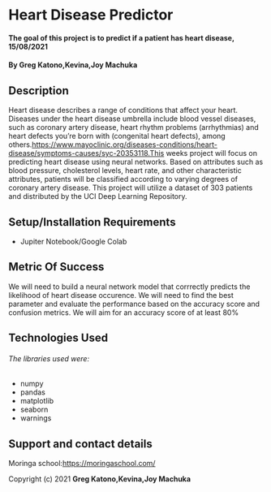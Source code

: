 # Heart Disease Predictor
#### The goal of this project is to predict if a patient has heart disease, 15/08/2021
#### By **Greg Katono,Kevina,Joy Machuka**
## Description
Heart disease describes a range of conditions that affect your heart. Diseases under the heart disease umbrella include blood vessel diseases, such as coronary artery disease, heart rhythm problems (arrhythmias) and heart defects you’re born with (congenital heart defects), among others.https://www.mayoclinic.org/diseases-conditions/heart-disease/symptoms-causes/syc-20353118.This weeks project will focus on predicting heart disease using neural networks. Based on attributes such as blood pressure, cholesterol levels, heart rate, and other characteristic attributes, patients will be classified according to varying degrees of coronary artery disease. This project will utilize a dataset of 303 patients and distributed by the UCI Deep Learning Repository.
## Setup/Installation Requirements
* Jupiter Notebook/Google Colab
## Metric Of Success
We will need to build a neural network model that corrrectly predicts the likelihood of heart disease occurence. We will need to find the best parameter and evaluate the performance based on the accuracy score and confusion metrics. We will aim for an accuracy score of at least 80% 
## Technologies Used
###### The libraries used were:
* numpy 
* pandas 
* matplotlib
* seaborn 
* warnings
## Support and contact details
Moringa school:https://moringaschool.com/

Copyright (c) 2021 **Greg Katono,Kevina,Joy Machuka**